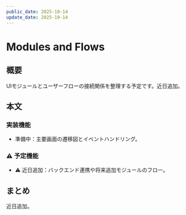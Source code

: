 ```yaml
---
public_date: 2025-10-14
update_date: 2025-10-14
---
```

# Modules and Flows

## 概要

UIモジュールとユーザーフローの接続関係を整理する予定です。近日追加。

## 本文

### 実装機能

- 準備中：主要画面の遷移図とイベントハンドリング。

### ⚠️ 予定機能

- ⚠️ 近日追加：バックエンド連携や将来追加モジュールのフロー。

## まとめ

近日追加。